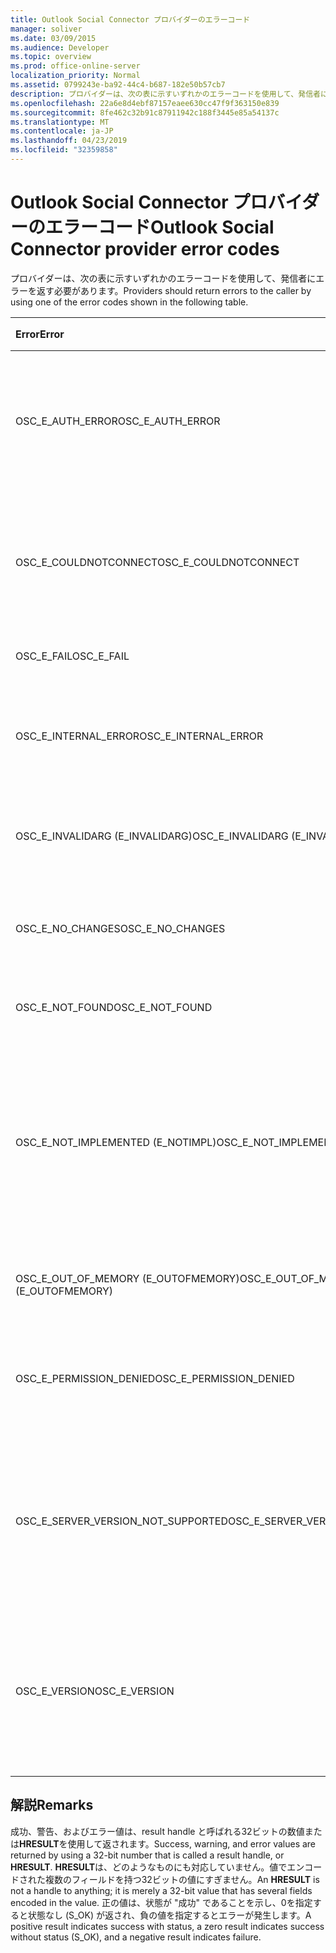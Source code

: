 ```yaml
---
title: Outlook Social Connector プロバイダーのエラーコード
manager: soliver
ms.date: 03/09/2015
ms.audience: Developer
ms.topic: overview
ms.prod: office-online-server
localization_priority: Normal
ms.assetid: 0799243e-ba92-44c4-b687-182e50b57cb7
description: プロバイダーは、次の表に示すいずれかのエラーコードを使用して、発信者にエラーを返す必要があります。
ms.openlocfilehash: 22a6e8d4ebf87157eaee630cc47f9f363150e839
ms.sourcegitcommit: 8fe462c32b91c87911942c188f3445e85a54137c
ms.translationtype: MT
ms.contentlocale: ja-JP
ms.lasthandoff: 04/23/2019
ms.locfileid: "32359858"
---
```

# <a name="outlook-social-connector-provider-error-codes"></a><span data-ttu-id="52192-103">Outlook Social Connector プロバイダーのエラーコード</span><span class="sxs-lookup"><span data-stu-id="52192-103">Outlook Social Connector provider error codes</span></span>

<span data-ttu-id="52192-104">プロバイダーは、次の表に示すいずれかのエラーコードを使用して、発信者にエラーを返す必要があります。</span><span class="sxs-lookup"><span data-stu-id="52192-104">Providers should return errors to the caller by using one of the error codes shown in the following table.</span></span> 
  
|<span data-ttu-id="52192-105">**Error**</span><span class="sxs-lookup"><span data-stu-id="52192-105">**Error**</span></span>|<span data-ttu-id="52192-106">**エラーコード (16 進)**</span><span class="sxs-lookup"><span data-stu-id="52192-106">**Error code (hexadecimal)**</span></span>|<span data-ttu-id="52192-107">**説明**</span><span class="sxs-lookup"><span data-stu-id="52192-107">**Description**</span></span>|
|:-----|:-----|:-----|
|<span data-ttu-id="52192-108">OSC_E_AUTH_ERROR</span><span class="sxs-lookup"><span data-stu-id="52192-108">OSC_E_AUTH_ERROR</span></span>  <br/> |<span data-ttu-id="52192-109">0x80041404</span><span class="sxs-lookup"><span data-stu-id="52192-109">0x80041404</span></span>  <br/> |<span data-ttu-id="52192-110">ソーシャルネットワークサイトのネットワークで認証に失敗しました。</span><span class="sxs-lookup"><span data-stu-id="52192-110">Authentication failed on the network of the social network site.</span></span>  <br/> |
|<span data-ttu-id="52192-111">OSC_E_COULDNOTCONNECT</span><span class="sxs-lookup"><span data-stu-id="52192-111">OSC_E_COULDNOTCONNECT</span></span>  <br/> |<span data-ttu-id="52192-112">0x80041402</span><span class="sxs-lookup"><span data-stu-id="52192-112">0x80041402</span></span>  <br/> |<span data-ttu-id="52192-113">ソーシャルネットワークサイトへの接続に使用できる接続がありません。</span><span class="sxs-lookup"><span data-stu-id="52192-113">No connection is available to connect to the social network site.</span></span>  <br/> |
|<span data-ttu-id="52192-114">OSC_E_FAIL</span><span class="sxs-lookup"><span data-stu-id="52192-114">OSC_E_FAIL</span></span>  <br/> |<span data-ttu-id="52192-115">0x80004005</span><span class="sxs-lookup"><span data-stu-id="52192-115">0x80004005</span></span>  <br/> |<span data-ttu-id="52192-116">一般的なエラーです。</span><span class="sxs-lookup"><span data-stu-id="52192-116">General failure error.</span></span>  <br/> |
|<span data-ttu-id="52192-117">OSC_E_INTERNAL_ERROR</span><span class="sxs-lookup"><span data-stu-id="52192-117">OSC_E_INTERNAL_ERROR</span></span>  <br/> |<span data-ttu-id="52192-118">0x80041400</span><span class="sxs-lookup"><span data-stu-id="52192-118">0x80041400</span></span>  <br/> |<span data-ttu-id="52192-119">無効な操作によって、内部エラーが発生しました。</span><span class="sxs-lookup"><span data-stu-id="52192-119">An internal error occurred because of an invalid operation.</span></span>  <br/> |
|<span data-ttu-id="52192-120">OSC_E_INVALIDARG (E_INVALIDARG)</span><span class="sxs-lookup"><span data-stu-id="52192-120">OSC_E_INVALIDARG (E_INVALIDARG)</span></span>  <br/> |<span data-ttu-id="52192-121">0x80070057</span><span class="sxs-lookup"><span data-stu-id="52192-121">0x80070057</span></span>  <br/> |<span data-ttu-id="52192-122">関数に無効な引数が渡されました。</span><span class="sxs-lookup"><span data-stu-id="52192-122">An invalid argument was passed to a function.</span></span>  <br/> |
|<span data-ttu-id="52192-123">OSC_E_NO_CHANGES</span><span class="sxs-lookup"><span data-stu-id="52192-123">OSC_E_NO_CHANGES</span></span>  <br/> |<span data-ttu-id="52192-124">0x80041406</span><span class="sxs-lookup"><span data-stu-id="52192-124">0x80041406</span></span>  <br/> |<span data-ttu-id="52192-125">前回の同期以降の変更は発生していません。</span><span class="sxs-lookup"><span data-stu-id="52192-125">No changes have occurred since the last synchronization.</span></span>  <br/> |
|<span data-ttu-id="52192-126">OSC_E_NOT_FOUND</span><span class="sxs-lookup"><span data-stu-id="52192-126">OSC_E_NOT_FOUND</span></span>  <br/> |<span data-ttu-id="52192-127">0x80041405</span><span class="sxs-lookup"><span data-stu-id="52192-127">0x80041405</span></span>  <br/> |<span data-ttu-id="52192-128">リソースが見つかりません。</span><span class="sxs-lookup"><span data-stu-id="52192-128">A resource cannot be found.</span></span>  <br/> |
|<span data-ttu-id="52192-129">OSC_E_NOT_IMPLEMENTED (E_NOTIMPL)</span><span class="sxs-lookup"><span data-stu-id="52192-129">OSC_E_NOT_IMPLEMENTED (E_NOTIMPL)</span></span>  <br/> |<span data-ttu-id="52192-130">0x80004001</span><span class="sxs-lookup"><span data-stu-id="52192-130">0x80004001</span></span>  <br/> |<span data-ttu-id="52192-131">ソーシャルネットワークサイトへの要求は有効ですが、ソーシャルネットワークサイトによって実装されていません。</span><span class="sxs-lookup"><span data-stu-id="52192-131">The request to the social network site is valid but has not been implemented by the social network site.</span></span>  <br/> |
|<span data-ttu-id="52192-132">OSC_E_OUT_OF_MEMORY (E_OUTOFMEMORY)</span><span class="sxs-lookup"><span data-stu-id="52192-132">OSC_E_OUT_OF_MEMORY (E_OUTOFMEMORY)</span></span>  <br/> |<span data-ttu-id="52192-133">0x8007000E</span><span class="sxs-lookup"><span data-stu-id="52192-133">0x8007000E</span></span>  <br/> |<span data-ttu-id="52192-134">メモリ不足エラーが発生しました。</span><span class="sxs-lookup"><span data-stu-id="52192-134">An out-of-memory error occurred.</span></span>  <br/> |
|<span data-ttu-id="52192-135">OSC_E_PERMISSION_DENIED</span><span class="sxs-lookup"><span data-stu-id="52192-135">OSC_E_PERMISSION_DENIED</span></span>  <br/> |<span data-ttu-id="52192-136">0x80041403</span><span class="sxs-lookup"><span data-stu-id="52192-136">0x80041403</span></span>  <br/> |<span data-ttu-id="52192-137">.osc プロバイダーがリソースに対する権限を拒否しました。</span><span class="sxs-lookup"><span data-stu-id="52192-137">The OSC provider denied permission for the resource.</span></span>  <br/> |
|<span data-ttu-id="52192-138">OSC_E_SERVER_VERSION_NOT_SUPPORTED</span><span class="sxs-lookup"><span data-stu-id="52192-138">OSC_E_SERVER_VERSION_NOT_SUPPORTED</span></span>  <br/> |<span data-ttu-id="52192-139">0x80041406</span><span class="sxs-lookup"><span data-stu-id="52192-139">0x80041406</span></span>  <br/> |<span data-ttu-id="52192-140">ソーシャルネットワークアカウントを構成するサーバーのバージョンはサポートされていません。</span><span class="sxs-lookup"><span data-stu-id="52192-140">The version of the server to configure the social network account is not supported.</span></span>  <br/> |
|<span data-ttu-id="52192-141">OSC_E_VERSION</span><span class="sxs-lookup"><span data-stu-id="52192-141">OSC_E_VERSION</span></span>  <br/> |<span data-ttu-id="52192-142">0x80041401</span><span class="sxs-lookup"><span data-stu-id="52192-142">0x80041401</span></span>  <br/> |<span data-ttu-id="52192-143">プロバイダーは、このバージョンの .osc プロバイダー拡張機能をサポートしていません。</span><span class="sxs-lookup"><span data-stu-id="52192-143">The provider does not support this version of OSC provider extensibility.</span></span>  <br/> |
   
## <a name="remarks"></a><span data-ttu-id="52192-144">解説</span><span class="sxs-lookup"><span data-stu-id="52192-144">Remarks</span></span>

<span data-ttu-id="52192-145">成功、警告、およびエラー値は、result handle と呼ばれる32ビットの数値または**HRESULT**を使用して返されます。</span><span class="sxs-lookup"><span data-stu-id="52192-145">Success, warning, and error values are returned by using a 32-bit number that is called a result handle, or **HRESULT**.</span></span> <span data-ttu-id="52192-146">**HRESULT**は、どのようなものにも対応していません。値でエンコードされた複数のフィールドを持つ32ビットの値にすぎません。</span><span class="sxs-lookup"><span data-stu-id="52192-146">An **HRESULT** is not a handle to anything; it is merely a 32-bit value that has several fields encoded in the value.</span></span> <span data-ttu-id="52192-147">正の値は、状態が "成功" であることを示し、0を指定すると状態なし (S_OK) が返され、負の値を指定するとエラーが発生します。</span><span class="sxs-lookup"><span data-stu-id="52192-147">A positive result indicates success with status, a zero result indicates success without status (S_OK), and a negative result indicates failure.</span></span> 
  

